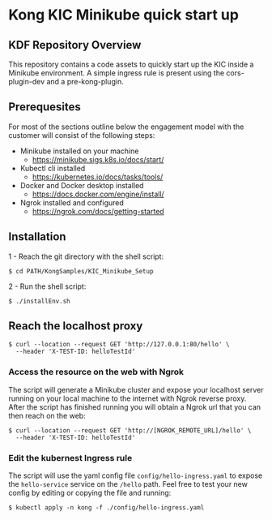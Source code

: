 # Kong KIC Minikube quick start up

## KDF Repository Overview

This repository contains a code assets to quickly start up the KIC inside a Minikube environment.
A simple ingress rule is present using the cors-plugin-dev and a pre-kong-plugin.


## Prerequesites

For most of the sections outline below the engagement model with the customer will
consist of the following steps:

- Minikube installed on your machine
  - https://minikube.sigs.k8s.io/docs/start/
- Kubectl cli installed
  - https://kubernetes.io/docs/tasks/tools/
- Docker and Docker desktop installed
  - https://docs.docker.com/engine/install/
- Ngrok installed and configured
  - https://ngrok.com/docs/getting-started


## Installation

1 - Reach the git directory with the shell script:

	$ cd PATH/KongSamples/KIC_Minikube_Setup 

2 - Run the shell script:

	$ ./installEnv.sh


## Reach the localhost proxy

	$ curl --location --request GET 'http://127.0.0.1:80/hello' \
	  --header 'X-TEST-ID: helloTestId'


### Access the resource on the web with Ngrok

The script will generate a Minikube cluster and expose your localhost server running on your local machine to the internet with Ngrok reverse proxy.
After the script has finished running you will obtain a Ngrok url that you can then reach on the web:

	$ curl --location --request GET 'http://[NGROK_REMOTE_URL]/hello' \
	  --header 'X-TEST-ID: helloTestId'


### Edit the kubernest Ingress rule

The script will use the yaml config file ```config/hello-ingress.yaml``` to expose the ```hello-service``` service on the ```/hello``` path.
Feel free to test your new config by editing or copying the file and running:

	$ kubectl apply -n kong -f ./config/hello-ingress.yaml
